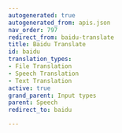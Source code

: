 ```yaml
---
autogenerated: true
autogenerated_from: apis.json
nav_order: 797
redirect_from: baidu-translate
title: Baidu Translate
id: baidu
translation_types:
- File Translation
- Speech Translation
- Text Translation
active: true
grand_parent: Input types
parent: Speech
redirect_to: baidu

---
```


